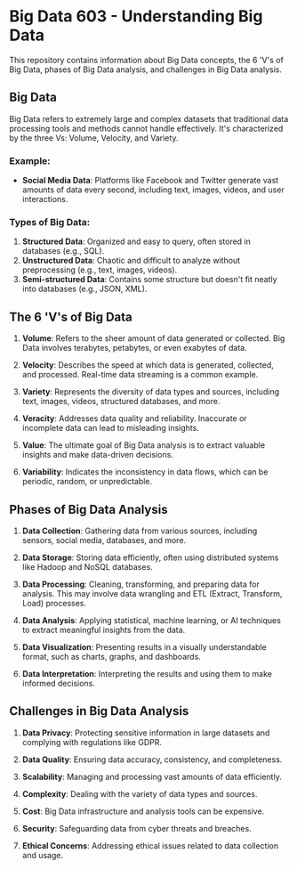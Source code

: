 # Big Data 603 - Understanding Big Data

This repository contains information about Big Data concepts, the 6 'V's of Big Data, phases of Big Data analysis, and challenges in Big Data analysis.

## Big Data

Big Data refers to extremely large and complex datasets that traditional data processing tools and methods cannot handle effectively. It's characterized by the three Vs: Volume, Velocity, and Variety.

### Example:
- **Social Media Data**: Platforms like Facebook and Twitter generate vast amounts of data every second, including text, images, videos, and user interactions.

### Types of Big Data:
1. **Structured Data**: Organized and easy to query, often stored in databases (e.g., SQL).
2. **Unstructured Data**: Chaotic and difficult to analyze without preprocessing (e.g., text, images, videos).
3. **Semi-structured Data**: Contains some structure but doesn't fit neatly into databases (e.g., JSON, XML).

## The 6 'V's of Big Data

1. **Volume**: Refers to the sheer amount of data generated or collected. Big Data involves terabytes, petabytes, or even exabytes of data.

2. **Velocity**: Describes the speed at which data is generated, collected, and processed. Real-time data streaming is a common example.

3. **Variety**: Represents the diversity of data types and sources, including text, images, videos, structured databases, and more.

4. **Veracity**: Addresses data quality and reliability. Inaccurate or incomplete data can lead to misleading insights.

5. **Value**: The ultimate goal of Big Data analysis is to extract valuable insights and make data-driven decisions.

6. **Variability**: Indicates the inconsistency in data flows, which can be periodic, random, or unpredictable.

## Phases of Big Data Analysis

1. **Data Collection**: Gathering data from various sources, including sensors, social media, databases, and more.

2. **Data Storage**: Storing data efficiently, often using distributed systems like Hadoop and NoSQL databases.

3. **Data Processing**: Cleaning, transforming, and preparing data for analysis. This may involve data wrangling and ETL (Extract, Transform, Load) processes.

4. **Data Analysis**: Applying statistical, machine learning, or AI techniques to extract meaningful insights from the data.

5. **Data Visualization**: Presenting results in a visually understandable format, such as charts, graphs, and dashboards.

6. **Data Interpretation**: Interpreting the results and using them to make informed decisions.

## Challenges in Big Data Analysis

1. **Data Privacy**: Protecting sensitive information in large datasets and complying with regulations like GDPR.

2. **Data Quality**: Ensuring data accuracy, consistency, and completeness.

3. **Scalability**: Managing and processing vast amounts of data efficiently.

4. **Complexity**: Dealing with the variety of data types and sources.

5. **Cost**: Big Data infrastructure and analysis tools can be expensive.

6. **Security**: Safeguarding data from cyber threats and breaches.

7. **Ethical Concerns**: Addressing ethical issues related to data collection and usage.
